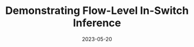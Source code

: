 ---
title: "Demonstrating Flow-Level In-Switch Inference"
collection: publications
permalink: /publication/2023-demo-infocom
date: 2023-05-20
venue: 'IEEE INFOCOM 2023 - IEEE Conference on Computer Communications Workshops (INFOCOM WKSHPS)'
paperurl: 'https://dspace.networks.imdea.org/bitstream/handle/20.500.12761/1678/INFOCOM_2023_Demo_AV.pdf?sequence=1&isAllowed=y'
link: 'https://ieeexplore.ieee.org/document/10225967'
github: 'https://github.com/nds-group/Flowrest'
citation: 'Michele Gucciardo, Aristide Tanyi-Jong Akem, Beyza Bütün and Marco Fiore, "Demonstrating Flow-Level In-Switch Inference," <i>IEEE INFOCOM 2023 - IEEE Conference on Computer Communications Workshops (INFOCOM WKSHPS)</i>, Hoboken, NJ, USA, 2023, pp. 1-2, doi: 10.1109/INFOCOMWKSHPS57453.2023.10225967.'
---